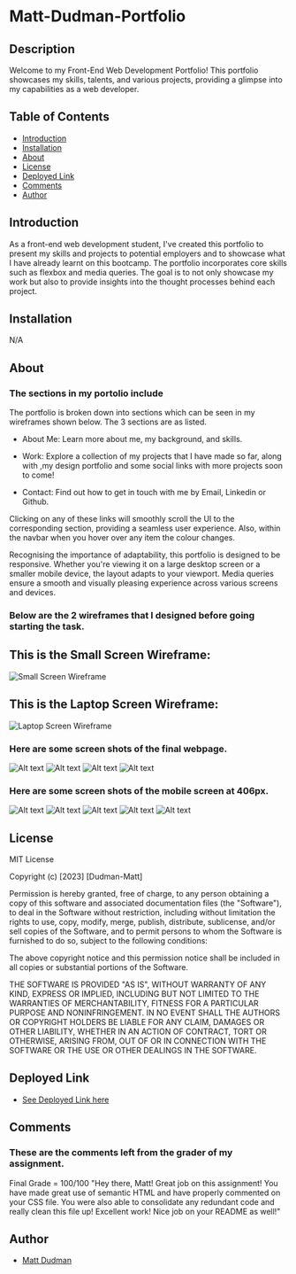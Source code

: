 # Matt-Dudman-Portfolio

## Description

Welcome to my Front-End Web Development Portfolio! This portfolio showcases my skills, talents, and various projects, providing a glimpse into my capabilities as a web developer.

## Table of Contents

- [Introduction](#introduction)
- [Installation](#installation)
- [About](#about)
- [License](#license)
- [Deployed Link](#deployed-link)
- [Comments](#comments)
- [Author](#author)


## Introduction

As a front-end web development student, I've created this portfolio to present my skills and projects to potential employers and to showcase what I have already learnt on this bootcamp. The portfolio incorporates core skills such as flexbox and media queries. The goal is to not only showcase my work but also to provide insights into the thought processes behind each project.

## Installation 

N/A

## About

### The sections in my portolio include

The portfolio is broken down into sections which can be seen in my wireframes shown below. The 3 sections are as listed. 

* About Me: Learn more about me, my background, and skills. 

* Work: Explore a collection of my projects that I have made so far, along with ,my design portfolio and some social links with more projects soon to come!

* Contact: Find out how to get in touch with me by Email, Linkedin or Github. 

Clicking on any of these links will smoothly scroll the UI to the corresponding section, providing a seamless user experience. Also, within the navbar when you hover over any item the colour changes. 

Recognising the importance of adaptability, this portfolio is designed to be responsive. Whether you're viewing it on a large desktop screen or a smaller mobile device, the layout adapts to your viewport. Media queries ensure a smooth and visually pleasing experience across various screens and devices.

### Below are the 2 wireframes that I designed before going starting the task. 
## This is the Small Screen Wireframe:

![Small Screen Wireframe](<assets/images/Phone Wireframe.png>)

## This is the Laptop Screen Wireframe:

![Laptop Screen Wireframe](<assets/images/Web Wireframe.png>)

### Here are some screen shots of the final webpage. 
![Alt text](<assets/images/Screenshot 2023-11-28 at 21.26.37.png>) 
![Alt text](<assets/images/Screenshot 2023-11-28 at 21.26.49.png>) 
![Alt text](<assets/images/Screenshot 2023-11-28 at 21.27.07.png>) 
![Alt text](<assets/images/Screenshot 2023-11-28 at 21.27.15.png>)


### Here are some screen shots of the mobile screen at 406px. 
![Alt text](<assets/images/Screenshot 2023-11-28 at 21.30.20.png>) 
![Alt text](<assets/images/Screenshot 2023-11-28 at 21.30.41.png>) 
![Alt text](<assets/images/Screenshot 2023-11-28 at 21.30.50.png>) 
![Alt text](<assets/images/Screenshot 2023-11-28 at 21.30.58.png>) 
![Alt text](<assets/images/Screenshot 2023-11-28 at 21.31.06.png>)



## License

MIT License

Copyright (c) [2023] [Dudman-Matt]

Permission is hereby granted, free of charge, to any person obtaining a copy of this software and associated documentation files (the "Software"), to deal in the Software without restriction, including without limitation the rights to use, copy, modify, merge, publish, distribute, sublicense, and/or sell copies of the Software, and to permit persons to whom the Software is furnished to do so, subject to the following conditions:

The above copyright notice and this permission notice shall be included in all copies or substantial portions of the Software.

THE SOFTWARE IS PROVIDED "AS IS", WITHOUT WARRANTY OF ANY KIND, EXPRESS OR IMPLIED, INCLUDING BUT NOT LIMITED TO THE WARRANTIES OF MERCHANTABILITY, FITNESS FOR A PARTICULAR PURPOSE AND NONINFRINGEMENT. IN NO EVENT SHALL THE AUTHORS OR COPYRIGHT HOLDERS BE LIABLE FOR ANY CLAIM, DAMAGES OR OTHER LIABILITY, WHETHER IN AN ACTION OF CONTRACT, TORT OR OTHERWISE, ARISING FROM, OUT OF OR IN CONNECTION WITH THE SOFTWARE OR THE USE OR OTHER DEALINGS IN THE SOFTWARE.

## Deployed Link
 * [See Deployed Link here](https://atypicalbitter.github.io/Matt-Dudman-Portfolio/)

## Comments 

### These are the comments left from the grader of my assignment. 
Final Grade = 100/100
"Hey there, Matt! Great job on this assignment! You have made great use of semantic HTML and have properly commented on your CSS file. You were also able to consolidate any redundant code and really clean this file up! Excellent work! Nice job on your README as well!"

## Author
 * [Matt Dudman](https://github.com/atypicalbitter)
